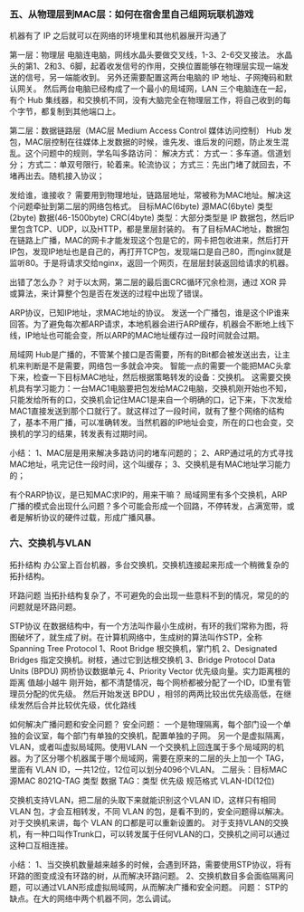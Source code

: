 

### 五、从物理层到MAC层：如何在宿舍里自己组网玩联机游戏
机器有了 IP 之后就可以在网络的环境里和其他机器展开沟通了


第一层：物理层
电脑连电脑，网线水晶头要做交叉线，1-3、2-6交叉接法。
水晶头的第1、2和3、6脚，起着收发信号的作用，交换位置能够在物理层实现一端发送的信号，另一端能收到。
另外还需要配置这两台电脑的 IP 地址、子网掩码和默认网关。
然后两台电脑已经构成了一个最小的局域网，LAN
三个电脑连在一起，有个 Hub 集线器，和交换机不同，没有大脑完全在物理层工作，将自己收到的每个字节，都复制到其他端口上。

第二层：数据链路层（MAC层 Medium Access Control 媒体访问控制）
Hub 发包，MAC层控制在往媒体上发数据的时候，谁先发、谁后发的问题，防止发生混乱。这个问题中的规则，学名叫多路访问：
解决方式：
方式一：多车道。信道划分；
方式二：单双号限行，轮着来。轮流协议；
方式三：先出门堵了就回去，不堵再出去。随机接入协议；

发给谁，谁接收？
需要用到物理地址，链路层地址，常被称为MAC地址。解决这个问题牵扯到第二层的网络包格式。
目标MAC(6byte) 源MAC(6byte) 类型(2byte) 数据(46-1500byte) CRC(4byte)
类型：大部分类型是 IP 数据包，然后IP里包含TCP、UDP，以及HTTP，都是里层封装的。
有了目标MAC地址，数据包在链路上广播，MAC的网卡才能发现这个包是它的，网卡把包收进来，然后打开IP包，发现IP地址也是自己的，再打开TCP包，发现端口是自己80，而nginx就是监听80。于是将请求交给nginx，返回一个网页，在层层封装返回给请求的机器。

出错了怎么办？
对于以太网，第二层的最后面CRC循环冗余检测，通过 XOR 异或算法，来计算整个包是否在发送的过程中出现了错误。

ARP协议，已知IP地址，求MAC地址的协议。
发送一个广播包，谁是这个IP谁来回答。为了避免每次都ARP请求，本地机器会进行ARP缓存，机器会不断地上线下线，IP地址也可能会变，所以ARP的MAC地址缓存过一段时间就会过期。


局域网
Hub是广播的，不管某个接口是否需要，所有的Bit都会被发送出去，让主机来判断是不是需要，网络包一多就会冲突。
智能一点的需要一个能把MAC头拿下来，检查一下目标MAC地址，然后根据策略转发的设备：交换机。
这需要交换机具有学习能力：一台MAC1电脑要把包发给MAC2电脑，交换机刚开始也不知，只能发给所有的口，交换机会记住MAC1是来自一个明确的口，记下来，下次发给MAC1直接发送到那个口就行了。就这样过了一段时间，就有了整个网络的结构了，基本不用广播，可以准确转发。当然机器的IP地址会变，所在的口也会变，交换机的学习的结果，转发表有过期时间。


小结：
1、MAC层是用来解决多路访问的堵车问题的；
2、ARP通过吼的方式寻找MAC地址，吼完记住一段时间，这个叫缓存；
3、交换机是有MAC地址学习能力的；

有个RARP协议，是已知MAC求IP的，用来干嘛？
局域网里有多个交换机，ARP广播的模式会出现什么问题？多个可能会形成一个回路，不停转发，占满宽带，或者是解析协议的硬件过载，形成广播风暴。





### 六、交换机与VLAN
拓扑结构
办公室上百台机器，多台交换机，交换机连接起来形成一个稍微复杂的拓扑结构。

环路问题
当拓扑结构复杂了，不可避免的会出现一些意料不到的情况，常见的的问题就是环路问题。


STP协议
在数据结构中，有一个方法叫作最小生成树，有环的我们常称为图，将图破坏了，就生成了树。在计算机网络中，生成树的算法叫作STP，全称Spanning Tree Protocol
1、Root Bridge  根交换机，掌门机
2、Designated Bridges 指定交换机。树枝，通过它到达根交换机
3、Bridge Protocol Data Units (BPDU) 网桥协议数据单元
4、Priority Vector 优先级向量。实力距离根的距离 值越小越牛
刚开始，都不清楚情况，每个网桥都被分配了一个ID，ID里有管理员分配的优先级。
然后开始发送 BPDU ，相邻的两两比较出优先级高低，在继续发然后合并比较优先级，优化路线


如何解决广播问题和安全问题？
安全问题：
一个是物理隔离，每个部门设一个单独的会议室，每个部门有单独的交换机，配置单独的子网。
另一个是虚拟隔离，VLAN，或者叫虚拟局域网。使用VLAN 一个交换机上回连属于多个局域网的机器。为了区分哪个机器属于哪个局域网，需要在原来的二层的头上加一个 TAG，里面有 VLAN ID，一共12位，12位可以划分4096个VLAN。
二层头：目标MAC  源MAC  8021Q-TAG  类型  数据
TAG：类型  优先级  规范格式  VLAN-ID(12位)

交换机支持VLAN，把二层的头取下来就能识别这个VLAN ID，这样只有相同 VLAN 包，才会互相转发，不同 VLAN 的包，是看不到的，安全问题得以解决。
对于交换机来讲，每个 VLAN 的口都是可以重新设置的。
对于支持VLAN的交换机，有一种口叫作Trunk口，可以转发属于任何VLAN的口，交换机之间可以通过这种口互相连接。

小结：
1、当交换机数量越来越多的时候，会遇到环路，需要使用STP协议，将有环路的图变成没有环路的树，从而解决环路问题。
2、交换机数目多会面临隔离问题，可以通过VLAN形成虚拟局域网，从而解决广播和安全问题。
问题：
STP的缺点。在大的网络中两个机器不同，怎么调试。

